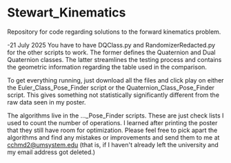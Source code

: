 # Stewart_Kinematics
Repository for code regarding solutions to the forward kinematics problem.

-21 July 2025
You have to have DQClass.py and RandomizerRedacted.py for the other scripts to work. The former defines the Quaternion and Dual Quaternion classes. The latter streamlines the testing process and contains the geometric information regarding the table used in the comparison. 

To get everything running, just download all the files and click play on either the Euler_Class_Pose_Finder script or the Quaternion_Class_Pose_Finder script. This gives something not statistically significantly different from the raw data seen in my poster. 

The algorithms live in the ..._Pose_Finder scripts. These are just check lists I used to count the number of operations. I learned after printing the poster that they still have room for optimization. Please feel free to pick apart the algorithms and find any mistakes or improvements and send them to me at cchmd2@umsystem.edu (that is, if I haven't already left the university and my email address got deleted.)
